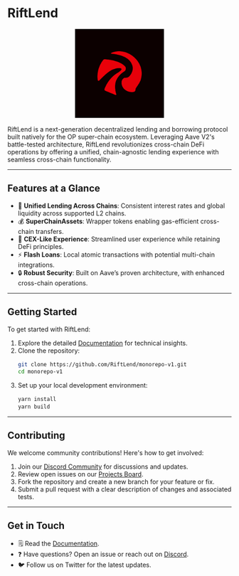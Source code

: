 # RiftLend

<div align="center">
  <img src="./assets/riftlend-dark-red.png" alt="rftlend-logo" width="200" height="200" />
</div>

RiftLend is a next-generation decentralized lending and borrowing protocol built natively for the OP super-chain ecosystem. Leveraging Aave V2's battle-tested architecture, RiftLend revolutionizes cross-chain DeFi operations by offering a unified, chain-agnostic lending experience with seamless cross-chain functionality.

---

## Features at a Glance

- 🔗 **Unified Lending Across Chains**: Consistent interest rates and global liquidity across supported L2 chains.
- 💰 **SuperChainAssets**: Wrapper tokens enabling gas-efficient cross-chain transfers.
- 🏦 **CEX-Like Experience**: Streamlined user experience while retaining DeFi principles.
- ⚡ **Flash Loans**: Local atomic transactions with potential multi-chain integrations.
- 🔒 **Robust Security**: Built on Aave’s proven architecture, with enhanced cross-chain operations.

---

## Getting Started

To get started with RiftLend:

1. Explore the detailed [Documentation](./Documentation.md) for technical insights.
2. Clone the repository:
   ```bash
   git clone https://github.com/RiftLend/monorepo-v1.git
   cd monorepo-v1
   ```
3. Set up your local development environment:
   ```bash
   yarn install
   yarn build
   ```

---

## Contributing

We welcome community contributions! Here's how to get involved:

1. Join our [Discord Community](https://discord.gg/B4HxhA55d2) for discussions and updates.
2. Review open issues on our [Projects Board](https://github.com/RiftLend/monorepo-v1/projects).
3. Fork the repository and create a new branch for your feature or fix.
4. Submit a pull request with a clear description of changes and associated tests.

---

## Get in Touch

- 🗒️ Read the [Documentation](./Documentation.md).
- ❓ Have questions? Open an issue or reach out on [Discord](https://discord.gg/B4HxhA55d2).
- 🐦 Follow us on Twitter for the latest updates.
